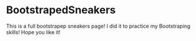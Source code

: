 # BootstrapedSneakers
This is a full bootstrapep sneakers page! I did it to practice my Bootstraping skills! Hope you like it! 
